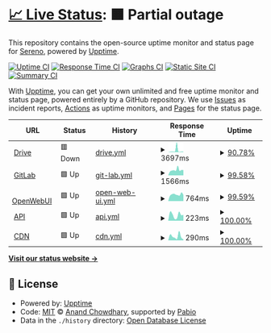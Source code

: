 # [📈 Live Status](https://status.sereno.one): <!--live status--> **🟧 Partial outage**

This repository contains the open-source uptime monitor and status page for [Sereno](https://status.sereno.one), powered by [Upptime](https://github.com/upptime/upptime).

[![Uptime CI](https://github.com/serenov7/status.sereno.one/workflows/Uptime%20CI/badge.svg)](https://github.com/serenov7/status.sereno.one/actions?query=workflow%3A%22Uptime+CI%22)
[![Response Time CI](https://github.com/serenov7/status.sereno.one/workflows/Response%20Time%20CI/badge.svg)](https://github.com/serenov7/status.sereno.one/actions?query=workflow%3A%22Response+Time+CI%22)
[![Graphs CI](https://github.com/serenov7/status.sereno.one/workflows/Graphs%20CI/badge.svg)](https://github.com/serenov7/status.sereno.one/actions?query=workflow%3A%22Graphs+CI%22)
[![Static Site CI](https://github.com/serenov7/status.sereno.one/workflows/Static%20Site%20CI/badge.svg)](https://github.com/serenov7/status.sereno.one/actions?query=workflow%3A%22Static+Site+CI%22)
[![Summary CI](https://github.com/serenov7/status.sereno.one/workflows/Summary%20CI/badge.svg)](https://github.com/serenov7/status.sereno.one/actions?query=workflow%3A%22Summary+CI%22)

With [Upptime](https://upptime.js.org), you can get your own unlimited and free uptime monitor and status page, powered entirely by a GitHub repository. We use [Issues](https://github.com/serenov7/status.sereno.one/issues) as incident reports, [Actions](https://github.com/serenov7/status.sereno.one/actions) as uptime monitors, and [Pages](https://status.sereno.one) for the status page.

<!--start: status pages-->
<!-- This summary is generated by Upptime (https://github.com/upptime/upptime) -->
<!-- Do not edit this manually, your changes will be overwritten -->
<!-- prettier-ignore -->
| URL | Status | History | Response Time | Uptime |
| --- | ------ | ------- | ------------- | ------ |
| <img alt="" src="https://icons.duckduckgo.com/ip3/drive.sereno.one.ico" height="13"> [Drive](https://drive.sereno.one) | 🟥 Down | [drive.yml](https://github.com/SerenoV7/status.sereno.one/commits/HEAD/history/drive.yml) | <details><summary><img alt="Response time graph" src="./graphs/drive/response-time-week.png" height="20"> 3697ms</summary><br><a href="https://status.sereno.one/history/drive"><img alt="Response time 1474" src="https://img.shields.io/endpoint?url=https%3A%2F%2Fraw.githubusercontent.com%2FSerenoV7%2Fstatus.sereno.one%2FHEAD%2Fapi%2Fdrive%2Fresponse-time.json"></a><br><a href="https://status.sereno.one/history/drive"><img alt="24-hour response time 8183" src="https://img.shields.io/endpoint?url=https%3A%2F%2Fraw.githubusercontent.com%2FSerenoV7%2Fstatus.sereno.one%2FHEAD%2Fapi%2Fdrive%2Fresponse-time-day.json"></a><br><a href="https://status.sereno.one/history/drive"><img alt="7-day response time 3697" src="https://img.shields.io/endpoint?url=https%3A%2F%2Fraw.githubusercontent.com%2FSerenoV7%2Fstatus.sereno.one%2FHEAD%2Fapi%2Fdrive%2Fresponse-time-week.json"></a><br><a href="https://status.sereno.one/history/drive"><img alt="30-day response time 2030" src="https://img.shields.io/endpoint?url=https%3A%2F%2Fraw.githubusercontent.com%2FSerenoV7%2Fstatus.sereno.one%2FHEAD%2Fapi%2Fdrive%2Fresponse-time-month.json"></a><br><a href="https://status.sereno.one/history/drive"><img alt="1-year response time 1474" src="https://img.shields.io/endpoint?url=https%3A%2F%2Fraw.githubusercontent.com%2FSerenoV7%2Fstatus.sereno.one%2FHEAD%2Fapi%2Fdrive%2Fresponse-time-year.json"></a></details> | <details><summary><a href="https://status.sereno.one/history/drive">90.78%</a></summary><a href="https://status.sereno.one/history/drive"><img alt="All-time uptime 98.57%" src="https://img.shields.io/endpoint?url=https%3A%2F%2Fraw.githubusercontent.com%2FSerenoV7%2Fstatus.sereno.one%2FHEAD%2Fapi%2Fdrive%2Fuptime.json"></a><br><a href="https://status.sereno.one/history/drive"><img alt="24-hour uptime 99.99%" src="https://img.shields.io/endpoint?url=https%3A%2F%2Fraw.githubusercontent.com%2FSerenoV7%2Fstatus.sereno.one%2FHEAD%2Fapi%2Fdrive%2Fuptime-day.json"></a><br><a href="https://status.sereno.one/history/drive"><img alt="7-day uptime 90.78%" src="https://img.shields.io/endpoint?url=https%3A%2F%2Fraw.githubusercontent.com%2FSerenoV7%2Fstatus.sereno.one%2FHEAD%2Fapi%2Fdrive%2Fuptime-week.json"></a><br><a href="https://status.sereno.one/history/drive"><img alt="30-day uptime 96.81%" src="https://img.shields.io/endpoint?url=https%3A%2F%2Fraw.githubusercontent.com%2FSerenoV7%2Fstatus.sereno.one%2FHEAD%2Fapi%2Fdrive%2Fuptime-month.json"></a><br><a href="https://status.sereno.one/history/drive"><img alt="1-year uptime 98.57%" src="https://img.shields.io/endpoint?url=https%3A%2F%2Fraw.githubusercontent.com%2FSerenoV7%2Fstatus.sereno.one%2FHEAD%2Fapi%2Fdrive%2Fuptime-year.json"></a></details>
| <img alt="" src="https://icons.duckduckgo.com/ip3/git.sereno.one.ico" height="13"> [GitLab](https://git.sereno.one) | 🟩 Up | [git-lab.yml](https://github.com/SerenoV7/status.sereno.one/commits/HEAD/history/git-lab.yml) | <details><summary><img alt="Response time graph" src="./graphs/git-lab/response-time-week.png" height="20"> 1566ms</summary><br><a href="https://status.sereno.one/history/git-lab"><img alt="Response time 1493" src="https://img.shields.io/endpoint?url=https%3A%2F%2Fraw.githubusercontent.com%2FSerenoV7%2Fstatus.sereno.one%2FHEAD%2Fapi%2Fgit-lab%2Fresponse-time.json"></a><br><a href="https://status.sereno.one/history/git-lab"><img alt="24-hour response time 1543" src="https://img.shields.io/endpoint?url=https%3A%2F%2Fraw.githubusercontent.com%2FSerenoV7%2Fstatus.sereno.one%2FHEAD%2Fapi%2Fgit-lab%2Fresponse-time-day.json"></a><br><a href="https://status.sereno.one/history/git-lab"><img alt="7-day response time 1566" src="https://img.shields.io/endpoint?url=https%3A%2F%2Fraw.githubusercontent.com%2FSerenoV7%2Fstatus.sereno.one%2FHEAD%2Fapi%2Fgit-lab%2Fresponse-time-week.json"></a><br><a href="https://status.sereno.one/history/git-lab"><img alt="30-day response time 1418" src="https://img.shields.io/endpoint?url=https%3A%2F%2Fraw.githubusercontent.com%2FSerenoV7%2Fstatus.sereno.one%2FHEAD%2Fapi%2Fgit-lab%2Fresponse-time-month.json"></a><br><a href="https://status.sereno.one/history/git-lab"><img alt="1-year response time 1493" src="https://img.shields.io/endpoint?url=https%3A%2F%2Fraw.githubusercontent.com%2FSerenoV7%2Fstatus.sereno.one%2FHEAD%2Fapi%2Fgit-lab%2Fresponse-time-year.json"></a></details> | <details><summary><a href="https://status.sereno.one/history/git-lab">99.58%</a></summary><a href="https://status.sereno.one/history/git-lab"><img alt="All-time uptime 99.48%" src="https://img.shields.io/endpoint?url=https%3A%2F%2Fraw.githubusercontent.com%2FSerenoV7%2Fstatus.sereno.one%2FHEAD%2Fapi%2Fgit-lab%2Fuptime.json"></a><br><a href="https://status.sereno.one/history/git-lab"><img alt="24-hour uptime 100.00%" src="https://img.shields.io/endpoint?url=https%3A%2F%2Fraw.githubusercontent.com%2FSerenoV7%2Fstatus.sereno.one%2FHEAD%2Fapi%2Fgit-lab%2Fuptime-day.json"></a><br><a href="https://status.sereno.one/history/git-lab"><img alt="7-day uptime 99.58%" src="https://img.shields.io/endpoint?url=https%3A%2F%2Fraw.githubusercontent.com%2FSerenoV7%2Fstatus.sereno.one%2FHEAD%2Fapi%2Fgit-lab%2Fuptime-week.json"></a><br><a href="https://status.sereno.one/history/git-lab"><img alt="30-day uptime 99.25%" src="https://img.shields.io/endpoint?url=https%3A%2F%2Fraw.githubusercontent.com%2FSerenoV7%2Fstatus.sereno.one%2FHEAD%2Fapi%2Fgit-lab%2Fuptime-month.json"></a><br><a href="https://status.sereno.one/history/git-lab"><img alt="1-year uptime 99.48%" src="https://img.shields.io/endpoint?url=https%3A%2F%2Fraw.githubusercontent.com%2FSerenoV7%2Fstatus.sereno.one%2FHEAD%2Fapi%2Fgit-lab%2Fuptime-year.json"></a></details>
| <img alt="" src="https://icons.duckduckgo.com/ip3/ai.sereno.one.ico" height="13"> [OpenWebUI](https://ai.sereno.one) | 🟩 Up | [open-web-ui.yml](https://github.com/SerenoV7/status.sereno.one/commits/HEAD/history/open-web-ui.yml) | <details><summary><img alt="Response time graph" src="./graphs/open-web-ui/response-time-week.png" height="20"> 764ms</summary><br><a href="https://status.sereno.one/history/open-web-ui"><img alt="Response time 996" src="https://img.shields.io/endpoint?url=https%3A%2F%2Fraw.githubusercontent.com%2FSerenoV7%2Fstatus.sereno.one%2FHEAD%2Fapi%2Fopen-web-ui%2Fresponse-time.json"></a><br><a href="https://status.sereno.one/history/open-web-ui"><img alt="24-hour response time 720" src="https://img.shields.io/endpoint?url=https%3A%2F%2Fraw.githubusercontent.com%2FSerenoV7%2Fstatus.sereno.one%2FHEAD%2Fapi%2Fopen-web-ui%2Fresponse-time-day.json"></a><br><a href="https://status.sereno.one/history/open-web-ui"><img alt="7-day response time 764" src="https://img.shields.io/endpoint?url=https%3A%2F%2Fraw.githubusercontent.com%2FSerenoV7%2Fstatus.sereno.one%2FHEAD%2Fapi%2Fopen-web-ui%2Fresponse-time-week.json"></a><br><a href="https://status.sereno.one/history/open-web-ui"><img alt="30-day response time 1152" src="https://img.shields.io/endpoint?url=https%3A%2F%2Fraw.githubusercontent.com%2FSerenoV7%2Fstatus.sereno.one%2FHEAD%2Fapi%2Fopen-web-ui%2Fresponse-time-month.json"></a><br><a href="https://status.sereno.one/history/open-web-ui"><img alt="1-year response time 996" src="https://img.shields.io/endpoint?url=https%3A%2F%2Fraw.githubusercontent.com%2FSerenoV7%2Fstatus.sereno.one%2FHEAD%2Fapi%2Fopen-web-ui%2Fresponse-time-year.json"></a></details> | <details><summary><a href="https://status.sereno.one/history/open-web-ui">99.59%</a></summary><a href="https://status.sereno.one/history/open-web-ui"><img alt="All-time uptime 92.75%" src="https://img.shields.io/endpoint?url=https%3A%2F%2Fraw.githubusercontent.com%2FSerenoV7%2Fstatus.sereno.one%2FHEAD%2Fapi%2Fopen-web-ui%2Fuptime.json"></a><br><a href="https://status.sereno.one/history/open-web-ui"><img alt="24-hour uptime 100.00%" src="https://img.shields.io/endpoint?url=https%3A%2F%2Fraw.githubusercontent.com%2FSerenoV7%2Fstatus.sereno.one%2FHEAD%2Fapi%2Fopen-web-ui%2Fuptime-day.json"></a><br><a href="https://status.sereno.one/history/open-web-ui"><img alt="7-day uptime 99.59%" src="https://img.shields.io/endpoint?url=https%3A%2F%2Fraw.githubusercontent.com%2FSerenoV7%2Fstatus.sereno.one%2FHEAD%2Fapi%2Fopen-web-ui%2Fuptime-week.json"></a><br><a href="https://status.sereno.one/history/open-web-ui"><img alt="30-day uptime 83.76%" src="https://img.shields.io/endpoint?url=https%3A%2F%2Fraw.githubusercontent.com%2FSerenoV7%2Fstatus.sereno.one%2FHEAD%2Fapi%2Fopen-web-ui%2Fuptime-month.json"></a><br><a href="https://status.sereno.one/history/open-web-ui"><img alt="1-year uptime 92.75%" src="https://img.shields.io/endpoint?url=https%3A%2F%2Fraw.githubusercontent.com%2FSerenoV7%2Fstatus.sereno.one%2FHEAD%2Fapi%2Fopen-web-ui%2Fuptime-year.json"></a></details>
| <img alt="" src="https://icons.duckduckgo.com/ip3/api.sereno.one.ico" height="13"> [API](https://api.sereno.one/getRandomCharacterList) | 🟩 Up | [api.yml](https://github.com/SerenoV7/status.sereno.one/commits/HEAD/history/api.yml) | <details><summary><img alt="Response time graph" src="./graphs/api/response-time-week.png" height="20"> 223ms</summary><br><a href="https://status.sereno.one/history/api"><img alt="Response time 217" src="https://img.shields.io/endpoint?url=https%3A%2F%2Fraw.githubusercontent.com%2FSerenoV7%2Fstatus.sereno.one%2FHEAD%2Fapi%2Fapi%2Fresponse-time.json"></a><br><a href="https://status.sereno.one/history/api"><img alt="24-hour response time 230" src="https://img.shields.io/endpoint?url=https%3A%2F%2Fraw.githubusercontent.com%2FSerenoV7%2Fstatus.sereno.one%2FHEAD%2Fapi%2Fapi%2Fresponse-time-day.json"></a><br><a href="https://status.sereno.one/history/api"><img alt="7-day response time 223" src="https://img.shields.io/endpoint?url=https%3A%2F%2Fraw.githubusercontent.com%2FSerenoV7%2Fstatus.sereno.one%2FHEAD%2Fapi%2Fapi%2Fresponse-time-week.json"></a><br><a href="https://status.sereno.one/history/api"><img alt="30-day response time 217" src="https://img.shields.io/endpoint?url=https%3A%2F%2Fraw.githubusercontent.com%2FSerenoV7%2Fstatus.sereno.one%2FHEAD%2Fapi%2Fapi%2Fresponse-time-month.json"></a><br><a href="https://status.sereno.one/history/api"><img alt="1-year response time 217" src="https://img.shields.io/endpoint?url=https%3A%2F%2Fraw.githubusercontent.com%2FSerenoV7%2Fstatus.sereno.one%2FHEAD%2Fapi%2Fapi%2Fresponse-time-year.json"></a></details> | <details><summary><a href="https://status.sereno.one/history/api">100.00%</a></summary><a href="https://status.sereno.one/history/api"><img alt="All-time uptime 100.00%" src="https://img.shields.io/endpoint?url=https%3A%2F%2Fraw.githubusercontent.com%2FSerenoV7%2Fstatus.sereno.one%2FHEAD%2Fapi%2Fapi%2Fuptime.json"></a><br><a href="https://status.sereno.one/history/api"><img alt="24-hour uptime 100.00%" src="https://img.shields.io/endpoint?url=https%3A%2F%2Fraw.githubusercontent.com%2FSerenoV7%2Fstatus.sereno.one%2FHEAD%2Fapi%2Fapi%2Fuptime-day.json"></a><br><a href="https://status.sereno.one/history/api"><img alt="7-day uptime 100.00%" src="https://img.shields.io/endpoint?url=https%3A%2F%2Fraw.githubusercontent.com%2FSerenoV7%2Fstatus.sereno.one%2FHEAD%2Fapi%2Fapi%2Fuptime-week.json"></a><br><a href="https://status.sereno.one/history/api"><img alt="30-day uptime 100.00%" src="https://img.shields.io/endpoint?url=https%3A%2F%2Fraw.githubusercontent.com%2FSerenoV7%2Fstatus.sereno.one%2FHEAD%2Fapi%2Fapi%2Fuptime-month.json"></a><br><a href="https://status.sereno.one/history/api"><img alt="1-year uptime 100.00%" src="https://img.shields.io/endpoint?url=https%3A%2F%2Fraw.githubusercontent.com%2FSerenoV7%2Fstatus.sereno.one%2FHEAD%2Fapi%2Fapi%2Fuptime-year.json"></a></details>
| <img alt="" src="https://icons.duckduckgo.com/ip3/cdn.sereno.one.ico" height="13"> [CDN](https://cdn.sereno.one/i/morch.png) | 🟩 Up | [cdn.yml](https://github.com/SerenoV7/status.sereno.one/commits/HEAD/history/cdn.yml) | <details><summary><img alt="Response time graph" src="./graphs/cdn/response-time-week.png" height="20"> 290ms</summary><br><a href="https://status.sereno.one/history/cdn"><img alt="Response time 297" src="https://img.shields.io/endpoint?url=https%3A%2F%2Fraw.githubusercontent.com%2FSerenoV7%2Fstatus.sereno.one%2FHEAD%2Fapi%2Fcdn%2Fresponse-time.json"></a><br><a href="https://status.sereno.one/history/cdn"><img alt="24-hour response time 68" src="https://img.shields.io/endpoint?url=https%3A%2F%2Fraw.githubusercontent.com%2FSerenoV7%2Fstatus.sereno.one%2FHEAD%2Fapi%2Fcdn%2Fresponse-time-day.json"></a><br><a href="https://status.sereno.one/history/cdn"><img alt="7-day response time 290" src="https://img.shields.io/endpoint?url=https%3A%2F%2Fraw.githubusercontent.com%2FSerenoV7%2Fstatus.sereno.one%2FHEAD%2Fapi%2Fcdn%2Fresponse-time-week.json"></a><br><a href="https://status.sereno.one/history/cdn"><img alt="30-day response time 291" src="https://img.shields.io/endpoint?url=https%3A%2F%2Fraw.githubusercontent.com%2FSerenoV7%2Fstatus.sereno.one%2FHEAD%2Fapi%2Fcdn%2Fresponse-time-month.json"></a><br><a href="https://status.sereno.one/history/cdn"><img alt="1-year response time 297" src="https://img.shields.io/endpoint?url=https%3A%2F%2Fraw.githubusercontent.com%2FSerenoV7%2Fstatus.sereno.one%2FHEAD%2Fapi%2Fcdn%2Fresponse-time-year.json"></a></details> | <details><summary><a href="https://status.sereno.one/history/cdn">100.00%</a></summary><a href="https://status.sereno.one/history/cdn"><img alt="All-time uptime 100.00%" src="https://img.shields.io/endpoint?url=https%3A%2F%2Fraw.githubusercontent.com%2FSerenoV7%2Fstatus.sereno.one%2FHEAD%2Fapi%2Fcdn%2Fuptime.json"></a><br><a href="https://status.sereno.one/history/cdn"><img alt="24-hour uptime 100.00%" src="https://img.shields.io/endpoint?url=https%3A%2F%2Fraw.githubusercontent.com%2FSerenoV7%2Fstatus.sereno.one%2FHEAD%2Fapi%2Fcdn%2Fuptime-day.json"></a><br><a href="https://status.sereno.one/history/cdn"><img alt="7-day uptime 100.00%" src="https://img.shields.io/endpoint?url=https%3A%2F%2Fraw.githubusercontent.com%2FSerenoV7%2Fstatus.sereno.one%2FHEAD%2Fapi%2Fcdn%2Fuptime-week.json"></a><br><a href="https://status.sereno.one/history/cdn"><img alt="30-day uptime 100.00%" src="https://img.shields.io/endpoint?url=https%3A%2F%2Fraw.githubusercontent.com%2FSerenoV7%2Fstatus.sereno.one%2FHEAD%2Fapi%2Fcdn%2Fuptime-month.json"></a><br><a href="https://status.sereno.one/history/cdn"><img alt="1-year uptime 100.00%" src="https://img.shields.io/endpoint?url=https%3A%2F%2Fraw.githubusercontent.com%2FSerenoV7%2Fstatus.sereno.one%2FHEAD%2Fapi%2Fcdn%2Fuptime-year.json"></a></details>

<!--end: status pages-->

[**Visit our status website →**](https://status.sereno.one)

## 📄 License

- Powered by: [Upptime](https://github.com/upptime/upptime)
- Code: [MIT](./LICENSE) © [Anand Chowdhary](https://anandchowdhary.com), supported by [Pabio](https://pabio.com)
- Data in the `./history` directory: [Open Database License](https://opendatacommons.org/licenses/odbl/1-0/)
